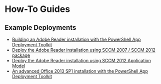 # How-To Guides

## Example Deployments

- [Building an Adobe Reader installation with the PowerShell App Deployment Toolkit](toolkit-usage/example-deployments/building-an-adobe-reader-installation-with-the-powershell-app-deployment-toolkit)
- [Deploy the Adobe Reader installation using SCCM 2007 / SCCM 2012 package](toolkit-usage/example-deployments/deploy-the-adobe-reader-installation-using-sccm-2007-sccm-2012-package)
- [Deploy the Adobe Reader installation using SCCM 2012 Application Model](toolkit-usage/example-deployments/deploy-the-adobe-reader-installation-using-sccm-2012-application-model)
- [An advanced Office 2013 SP1 installation with the PowerShell App Deployment Toolkit](toolkit-usage/example-deployments/an-advanced-office-2013-sp1-installation-with-the-powershell-app-deployment-toolkit)